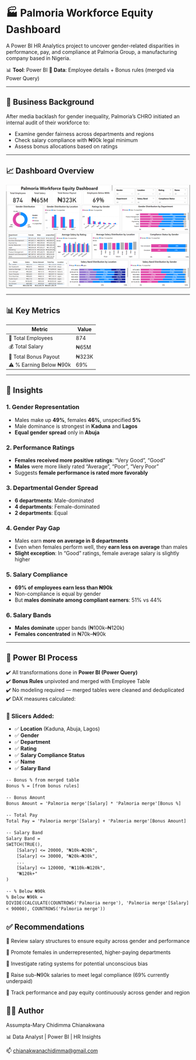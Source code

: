 # 🏭 Palmoria Workforce Equity Dashboard

A Power BI HR Analytics project to uncover gender-related disparities in performance, pay, and compliance at Palmoria Group, a manufacturing company based in Nigeria.

📊 **Tool**: Power BI 
🧩 **Data**: Employee details + Bonus rules (merged via Power Query)

---

## 🎯 Business Background

After media backlash for gender inequality, Palmoria’s CHRO initiated an internal audit of their workforce to:
- Examine gender fairness across departments and regions
- Check salary compliance with ₦90k legal minimum
- Assess bonus allocations based on ratings

---

## 📈 Dashboard Overview

![Dashboard](./DSA%20Palmoria.PNG)

---

## 📊 Key Metrics

| Metric | Value |
|--------|-------|
| 👥 Total Employees | 874 |
| 💰 Total Salary | ₦65M |
| 🎁 Total Bonus Payout | ₦323K |
| ⚠️ % Earning Below ₦90k | 69% |

---

## 🧠 Insights

### 1. **Gender Representation**
- Males make up **49%**, females **46%**, unspecified **5%**
- Male dominance is strongest in **Kaduna** and **Lagos**
- **Equal gender spread** only in **Abuja**

### 2. **Performance Ratings**
- **Females received more positive ratings**: “Very Good”, “Good”
- **Males** were more likely rated “Average”, “Poor”, “Very Poor”
- Suggests **female performance is rated more favorably**

### 3. **Departmental Gender Spread**
- **6 departments**: Male-dominated  
- **4 departments**: Female-dominated  
- **2 departments**: Equal

### 4. **Gender Pay Gap**
- Males earn **more on average in 8 departments**
- Even when females perform well, they **earn less on average** than males
- **Slight exception**: In “Good” ratings, female average salary is slightly higher

### 5. **Salary Compliance**
- **69% of employees earn less than ₦90k**
- Non-compliance is equal by gender
- But **males dominate among compliant earners**: 51% vs 44%

### 6. **Salary Bands**
- **Males dominate** upper bands (₦100k–₦120k)
- **Females concentrated** in ₦70k–₦90k

---

## 🔧 Power BI Process

✔️ All transformations done in **Power BI (Power Query)**  
✔️ **Bonus Rules** unpivoted and merged with Employee Table  
✔️ No modeling required — merged tables were cleaned and deduplicated  
✔️ DAX measures calculated:

### 🧩 Slicers Added:
- ✅ **Location** (Kaduna, Abuja, Lagos)
- ✅ **Gender**
- ✅ **Department**
- ✅ **Rating**
- ✅ **Salary Compliance Status**
- ✅ **Name**
- ✅ **Salary Band**

```dax
-- Bonus % from merged table
Bonus % = [from bonus rules]

-- Bonus Amount
Bonus Amount = 'Palmoria merge'[Salary] * 'Palmoria merge'[Bonus %]

-- Total Pay
Total Pay = 'Palmoria merge'[Salary] + 'Palmoria merge'[Bonus Amount]

-- Salary Band
Salary Band = 
SWITCH(TRUE(),
    [Salary] <= 20000, "₦10k–₦20k",
    [Salary] <= 30000, "₦20k–₦30k",
    ...
    [Salary] <= 120000, "₦110k–₦120k",
    "₦120k+"
)

-- % Below ₦90k
% Below ₦90k = 
DIVIDE(CALCULATE(COUNTROWS('Palmoria merge'), 'Palmoria merge'[Salary] < 90000), COUNTROWS('Palmoria merge'))
```

## ✅ Recommendations
📌 Review salary structures to ensure equity across gender and performance

📌 Promote females in underrepresented, higher-paying departments

📌 Investigate rating systems for potential unconscious bias

📌 Raise sub-₦90k salaries to meet legal compliance (69% currently underpaid)

📌 Track performance and pay equity continuously across gender and region






## 🙋‍♀️ Author
Assumpta-Mary Chidimma Chianakwana

📊 Data Analyst | Power BI | HR Insights

📫 chianakwanachidimma@gmail.com
